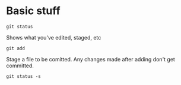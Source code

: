 # Basic stuff
```
git status
```
Shows what you've edited, staged, etc

```
git add
```
Stage a file to be comitted. Any changes made after adding don't get committed.

```
git status -s
```
